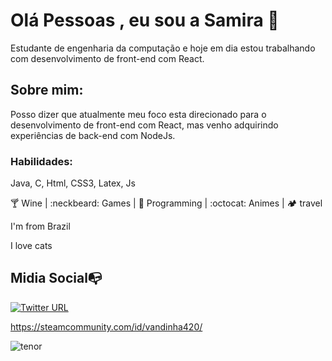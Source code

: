 # Olá Pessoas , eu sou a  Samira 👋
Estudante de engenharia da computação e hoje em dia estou trabalhando com desenvolvimento de front-end com React. 


## Sobre mim: 
Posso dizer que atualmente meu foco esta direcionado para o desenvolvimento de front-end com React, mas venho adquirindo experiências de back-end com NodeJs. 

### Habilidades: 
Java, C, Html, CSS3, Latex, Js

:cocktail: Wine |   :neckbeard: Games |  :revolving_hearts: Programming | :octocat: Animes | 🏕️ travel

I'm from Brazil

I love cats



## Midia Social:mailbox_with_no_mail:



[![Twitter URL](https://img.shields.io/twitter/url?color=%230072b1&label=connect&logo=linkedin&logoColor=%230072b1&style=flat-square&url=https%3A%2F%2Fwww.linkedin.com%2Fin%2Falejandro-ramirez-ciceros%2F)](https://www.linkedin.com/in/SamiraFreitas/)


https://steamcommunity.com/id/vandinha420/



![tenor](https://user-images.githubusercontent.com/73719899/113953386-14afac80-97ee-11eb-8c52-371b281fa212.gif)
